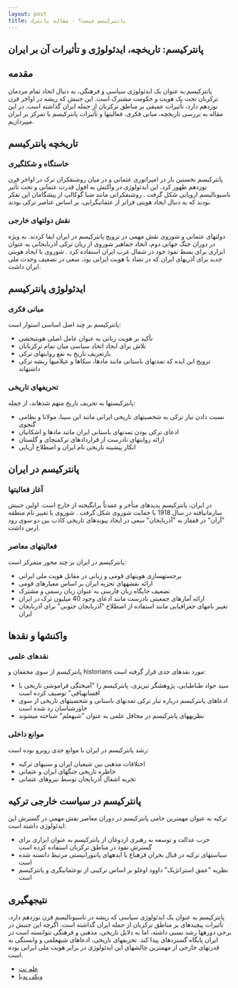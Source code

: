 ```yaml
---
layout: post
title: پانترکیسم چیست؟ - مقاله پانترک
---
```


## پانترکیسم: تاریخچه، ایدئولوژی و تأثیرات آن بر ایران

## مقدمه

پانترکیسم به عنوان یک ایدئولوژی سیاسی و فرهنگی، به دنبال اتحاد تمام مردمان ترکزبان تحت یک هویت و حکومت مشترک است. این جنبش که ریشه در اواخر قرن نوزدهم دارد، تأثیرات عمیقی بر مناطق ترکزبان از جمله ایران گذاشته است. در این مقاله به بررسی تاریخچه، مبانی فکری، فعالیتها و تأثیرات پانترکیسم با تمرکز بر ایران میپردازیم.

## تاریخچه پانترکیسم

### خاستگاه و شکلگیری

پانترکیسم نخستین بار در امپراتوری عثمانی و در میان روشنفکران ترک در اواخر قرن نوزدهم ظهور کرد. این ایدئولوژی در واکنش به افول قدرت عثمانی و تحت تأثیر ناسیونالیسم اروپایی شکل گرفت . روشنفکرانی مانند ضیا گوکالپ از پیشگامان این تفکر بودند که به دنبال ایجاد هویتی فراتر از عثمانیگرایی، بر اساس عناصر ترکی بودند.

### نقش دولتهای خارجی

دولتهای عثمانی و شوروی نقش مهمی در ترویج پانترکیسم در ایران ایفا کردند. به ویژه در دوران جنگ جهانی دوم، اتحاد جماهیر شوروی از زبان ترکی آذربایجانی به عنوان ابزاری برای بسط نفوذ خود در شمال غرب ایران استفاده کرد . شوروی با ایجاد هویتی جدید برای آذریهای ایران که در تضاد با هویت ایرانی بود، سعی در تضعیف وحدت ملی ایران داشت.

## ایدئولوژی پانترکیسم

### مبانی فکری

پانترکیسم بر چند اصل اساسی استوار است:
- تأکید بر هویت زبانی به عنوان عامل اصلی هویتبخشی
- تلاش برای ایجاد اتحاد سیاسی میان تمام ترکزبانان
- بازتعریف تاریخ به نفع روایتهای ترکی
- ترویج این ایده که تمدنهای باستانی مانند مادها، سکاها و عیلامیها ریشه ترکی داشتهاند 

### تحریفهای تاریخی

پانترکیستها به تحریف تاریخ متهم شدهاند، از جمله:
- نسبت دادن تبار ترکی به شخصیتهای تاریخی ایرانی مانند ابن سینا، مولانا و نظامی گنجوی 
- ادعای ترکی بودن تمدنهای باستانی ایران مانند مادها و اشکانیان
- ارائه روایتهای نادرست از قراردادهای ترکمنچای و گلستان 
- انکار پیشینه تاریخی نام ایران و اصطلاح آریایی 

## پانترکیسم در ایران

### آغاز فعالیتها

در ایران، پانترکیسم پدیدهای متأخر و عمدتاً برانگیخته از خارج است. اولین جنبش سازمانیافته در سال 1918 با حمایت شوروی شکل گرفت . شوروی با تغییر نام منطقه "آران" در قفقاز به "آذربایجان" سعی در ایجاد پیوندهای تاریخی کاذب بین دو سوی رود ارس داشت.

### فعالیتهای معاصر

پانترکیسم در ایران بر چند محور متمرکز است:
- برجستهسازی هویتهای قومی و زبانی در مقابل هویت ملی ایرانی 
- ارائه نقشههای تجزیه ایران بر اساس معیارهای قومی 
- تضعیف جایگاه زبان فارسی به عنوان زبان رسمی و مشترک 
- ارائه آمارهای جمعیتی نادرست مانند ادعای وجود 40 میلیون ترک در ایران 
- تغییر نامهای جغرافیایی مانند استفاده از اصطلاح "آذربایجان جنوبی" برای آذربایجان ایران 

## واکنشها و نقدها

### نقدهای علمی

پانترکیسم از سوی محققان و historians مورد نقدهای جدی قرار گرفته است:
- سید جواد طباطبایی، پژوهشگر تبریزی، پانترکیسم را "آمیختگی فراموشی تاریخی با افسانهبافی" توصیف کرده است 
- ادعاهای پانترکیسم درباره تبار ترکی تمدنهای باستانی و شخصیتهای تاریخی از سوی خاورشناسان رد شده است 
- نظریههای پانترکیسم در محافل علمی به عنوان "شبهعلم" شناخته میشوند 

### موانع داخلی

رشد پانترکیسم در ایران با موانع جدی روبرو بوده است:
- اختلافات مذهبی بین شیعیان ایران و سنیهای ترکیه 
- خاطره تاریخی جنگهای ایران و عثمانی 
- تجربه اشغال آذربایجان توسط نیروهای عثمانی 

## پانترکیسم در سیاست خارجی ترکیه

ترکیه به عنوان مهمترین حامی پانترکیسم در دوران معاصر نقش مهمی در گسترش این ایدئولوژی داشته است:
- حزب عدالت و توسعه به رهبری اردوغان از پانترکیسم به عنوان ابزاری برای گسترش نفوذ در مناطق ترکزبان استفاده کرده است 
- سیاستهای ترکیه در قبال بحران قرهباغ با ایدههای پانتورانیستی مرتبط دانسته شده است 
- نظریه "عمق استراتژیک" داوود اوغلو بر اساس ترکیبی از نوعثمانیگری و پانترکیسم است 

## نتیجهگیری

پانترکیسم به عنوان یک ایدئولوژی سیاسی که ریشه در ناسیونالیسم قرن نوزدهم دارد، تأثیرات پیچیدهای بر مناطق ترکزبان از جمله ایران گذاشته است. اگرچه این جنبش در برخی دورهها رشد نسبی داشته، اما به دلایل تاریخی، مذهبی و فرهنگی نتوانسته است در ایران پایگاه گستردهای پیدا کند. تحریفهای تاریخی، ادعاهای شبهعلمی و وابستگی به قدرتهای خارجی از مهمترین چالشهای این ایدئولوژی در برابر هویت ملی ایرانی بوده است.

- [علم نت](https://elmnet.ir/keyword/%D9%BE%D8%A7%D9%86-%D8%AA%D8%B1%DA%A9%DB%8C%D8%B3%D9%85?pn=4)
- [ویکی پدیا](https://fa.m.wikipedia.org/wiki/%D9%BE%D8%A7%D9%86%E2%80%8C%D8%AA%D8%B1%DA%A9%DB%8C%D8%B3%D9%85_%D8%AF%D8%B1_%D8%A7%DB%8C%D8%B1%D8%A7%D9%86)
